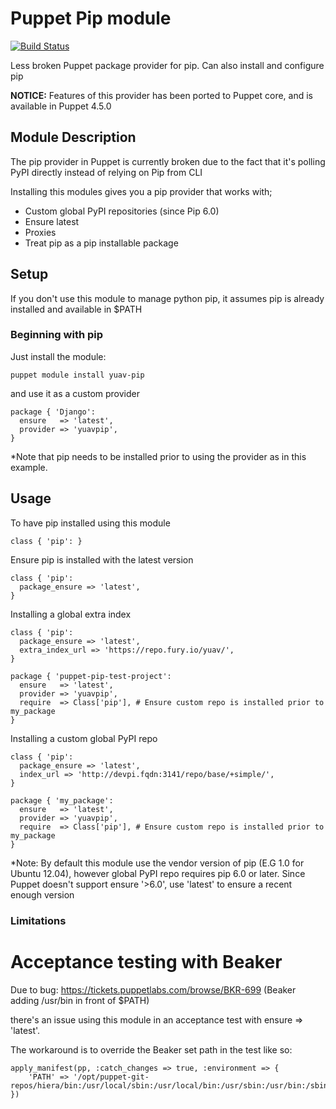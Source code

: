 Puppet Pip module
=================

[![Build Status](https://travis-ci.org/Yuav/puppet-pip.svg)](https://travis-ci.org/yuav/puppet-pip)

Less broken Puppet package provider for pip. Can also install and configure pip

**NOTICE:** Features of this provider has been ported to Puppet core, and is available in Puppet 4.5.0

## Module Description

The pip provider in Puppet is currently broken due to the fact that it's polling PyPI directly instead of relying on Pip from CLI

Installing this modules gives you a pip provider that works with;

 * Custom global PyPI repositories (since Pip 6.0)
 * Ensure latest
 * Proxies
 * Treat pip as a pip installable package

## Setup

If you don't use this module to manage python pip, it assumes pip is already installed and available in $PATH

### Beginning with pip

Just install the module:

    puppet module install yuav-pip

and use it as a custom provider

    package { 'Django':
      ensure   => 'latest',
      provider => 'yuavpip',
    }

*Note that pip needs to be installed prior to using the provider as in this example.

## Usage

To have pip installed using this module

    class { 'pip': }

Ensure pip is installed with the latest version

    class { 'pip':
      package_ensure => 'latest',
    }

Installing a global extra index

    class { 'pip':
      package_ensure => 'latest',
      extra_index_url => 'https://repo.fury.io/yuav/',
    }

    package { 'puppet-pip-test-project':
      ensure   => 'latest',
      provider => 'yuavpip',
      require  => Class['pip'], # Ensure custom repo is installed prior to my_package
    }

Installing a custom global PyPI repo

    class { 'pip':
      package_ensure => 'latest',
      index_url => 'http://devpi.fqdn:3141/repo/base/+simple/',
    }

    package { 'my_package':
      ensure   => 'latest',
      provider => 'yuavpip',
      require  => Class['pip'], # Ensure custom repo is installed prior to my_package
    }


*Note: By default this module use the vendor version of pip (E.G 1.0 for Ubuntu 12.04),
however global PyPI repo requires pip 6.0 or later. Since Puppet doesn't support ensure '>6.0',
use 'latest' to ensure a recent enough version

### Limitations

# Acceptance testing with Beaker

Due to bug: https://tickets.puppetlabs.com/browse/BKR-699 (Beaker adding /usr/bin in front of $PATH)

there's an issue using this module in an acceptance test with ensure => 'latest'.

The workaround is to override the Beaker set path in the test like so:

    apply_manifest(pp, :catch_changes => true, :environment => {
        'PATH' => '/opt/puppet-git-repos/hiera/bin:/usr/local/sbin:/usr/local/bin:/usr/sbin:/usr/bin:/sbin:/bin:/usr/games:/usr/local/games'
    })

